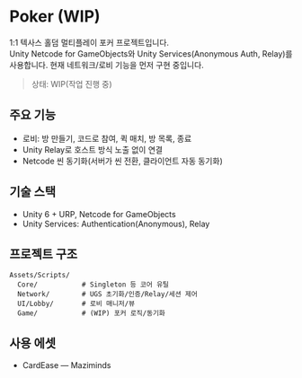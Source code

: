# Poker (WIP)

1:1 텍사스 홀덤 멀티플레이 포커 프로젝트입니다.  
Unity Netcode for GameObjects와 Unity Services(Anonymous Auth, Relay)를 사용합니다. 현재 네트워크/로비 기능을 먼저 구현 중입니다.

> 상태: WIP(작업 진행 중)

## 주요 기능
- 로비: 방 만들기, 코드로 참여, 퀵 매치, 방 목록, 종료
- Unity Relay로 호스트 방식 노출 없이 연결
- Netcode 씬 동기화(서버가 씬 전환, 클라이언트 자동 동기화)

## 기술 스택
- Unity 6 + URP, Netcode for GameObjects
- Unity Services: Authentication(Anonymous), Relay

## 프로젝트 구조
```
Assets/Scripts/
  Core/           # Singleton 등 코어 유틸
  Network/        # UGS 초기화/인증/Relay/세션 제어
  UI/Lobby/       # 로비 매니저/뷰
  Game/           # (WIP) 포커 로직/동기화
```

## 사용 에셋
- CardEase — Maziminds